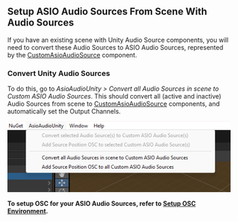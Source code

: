 ## Setup ASIO Audio Sources From Scene With Audio Sources

If you have an existing scene with Unity Audio Source components, you will need to convert these Audio Sources to ASIO Audio Sources, represented by the [CustomAsioAudioSource](/docs/Audio%20Components/CustomAsioAudioSource.md) component.

### Convert Unity Audio Sources

To do this, go to *AsioAudioUnity > Convert all Audio Sources in scene to Custom ASIO Audio Sources*. This should convert all (active and inactive) Audio Sources from scene to [CustomAsioAudioSource](/docs/Audio%20Components/CustomAsioAudioSource.md) components, and automatically set the Output Channels.

<img src="/docs/pictures/existingscene1.png" alt="drawing" width="800"/>

**To setup OSC for your ASIO Audio Sources, refer to [Setup OSC Environment](/docs/SetupOscEnvironment.md).**